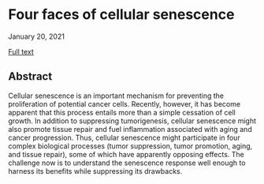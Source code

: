 # Four faces of cellular senescence

January 20, 2021

[Full text](https://rupress.org/jcb/article/192/4/547/36360/Four-faces-of-cellular-senescenceFour-faces-of)
## Abstract 

Cellular senescence is an important mechanism for preventing the proliferation
of potential cancer cells. Recently, however, it has become apparent that this
process entails more than a simple cessation of cell growth. In addition to
suppressing tumorigenesis, cellular senescence might also promote tissue repair
and fuel inflammation associated with aging and cancer progression. Thus,
cellular senescence might participate in four complex biological processes
(tumor suppression, tumor promotion, aging, and tissue repair), some of which
have apparently opposing effects. The challenge now is to understand the
senescence response well enough to harness its benefits while suppressing its
drawbacks.

